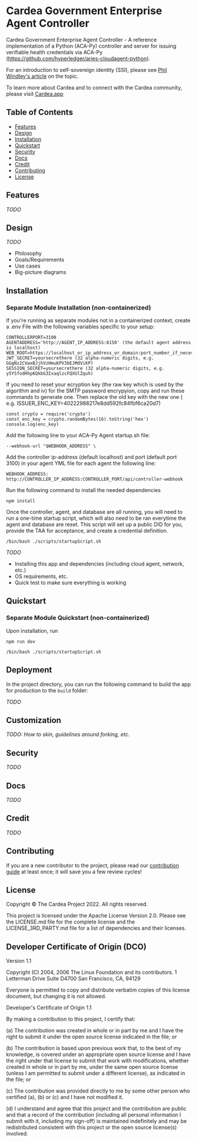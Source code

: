# Cardea Government Enterprise Agent Controller
Cardea Government Enterprise Agent Controller - A reference implementation of a Python (ACA-Py) controller and server for issuing verifiable health credentials via ACA-Py (https://github.com/hyperledger/aries-cloudagent-python). 

For an introduction to self-sovereign identity (SSI), please see [Phil Windley's article](https://www.windley.com/archives/2018/09/multi-source_and_self-sovereign_identity.shtml) on the topic.

To learn more about Cardea and to connect with the Cardea community, please visit [Cardea.app](https://cardea.app)

## Table of Contents

- [Features](#background)
- [Design](#install)
- [Installation](#install)
- [Quickstart](#usage)
- [Security](#security)
- [Docs](#api)
- [Credit](#credit)
- [Contributing](#contributing)
- [License](#license)

## Features

_TODO_

## Design

_TODO_

* Philosophy
* Goals/Requirements
* Use cases
* Big-picture diagrams

## Installation

### Separate Module Installation (non-containerized)
If you're running as separate modules not in a containerized context, create a .env File with the following variables specific to your setup:
```
CONTROLLERPORT=3100
AGENTADDRESS='http://AGENT_IP_ADDRESS:8150' (the default agent address is localhost)
WEB_ROOT=https://localhost_or_ip_address_or_domain:port_number_if_necessary/
JWT_SECRET=yoursecrethere (32 alpha-numeric digits, e.g. GGgNz2CVwxBJjhVzHmuKPV3bEJMdViKP)
SESSION_SECRET=yoursecrethere (32 alpha-numeric digits, e.g. y5YSfodHhp6QkbG3IxaqlzcFQXUlZquh)
```

If you need to reset your ecryption key (the raw key which is used by the algorithm and iv) for the SMTP password encrypyion, copy and run these commands to generate one. Then replace the old key with the new one ( e.g. ISSUER_ENC_KEY=40222988217e8dd592fc84fbf6ca20d7) 

```
const crypto = require('crypto')
const enc_key = crypto.randomBytes(16).toString('hex')
console.log(enc_key)
```

Add the following line to your ACA-Py Agent startup.sh file:
```
--webhook-url "$WEBHOOK_ADDRESS" \
```

Add the controller ip-address (default localhost) and port (default port 3100) in your agent YML file for each agent the following line:
```
WEBHOOK_ADDRESS: http://CONTROLLER_IP_ADDRESS:CONTROLLER_PORT/api/controller-webhook
```

Run the following command to install the needed dependencies
```
npm install
```

Once the controller, agent, and database are all running, you will need to run a one-time startup script, which will also need to be ran everytime the agent and database are reset. This script will set up a public DID for you, provide the TAA for acceptance, and create a credential definition.
```
/bin/bash ./scripts/startupScript.sh
```

_TODO_

* Installing this app and dependencies (including cloud agent, network, etc.)
* OS requirements, etc.
* Quick test to make sure everything is working

## Quickstart

### Separate Module Quickstart (non-containerized) 
Upon installation, run
```
npm run dev

/bin/bash ./scripts/startupScript.sh
```

## Deployment

In the project directory, you can run the following command to build the app for production to the `build` folder:

_TODO_

## Customization

_TODO: How to skin, guidelines around forking, etc._

## Security

_TODO_

## Docs

_TODO_

## Credit

_TODO_

## Contributing

If you are a new contributor to the project, please read our [contribution guide](./CONTRIBUTING.md) at least once; it will save you a few review cycles!

## License

Copyright © The Cardea Project 2022. All rights reserved. 

This project is licensed under the Apache License Version 2.0. Please see the LICENSE.md file for the complete license and the LICENSE_3RD_PARTY.md file for a list of dependencies and their licenses.

## Developer Certificate of Origin (DCO)

Version 1.1

Copyright (C) 2004, 2006 The Linux Foundation and its contributors.
1 Letterman Drive
Suite D4700
San Francisco, CA, 94129

Everyone is permitted to copy and distribute verbatim copies of this
license document, but changing it is not allowed.

Developer's Certificate of Origin 1.1

By making a contribution to this project, I certify that:

(a) The contribution was created in whole or in part by me and I
   have the right to submit it under the open source license
   indicated in the file; or

(b) The contribution is based upon previous work that, to the best
   of my knowledge, is covered under an appropriate open source
   license and I have the right under that license to submit that
   work with modifications, whether created in whole or in part
   by me, under the same open source license (unless I am
   permitted to submit under a different license), as indicated
   in the file; or

(c) The contribution was provided directly to me by some other
   person who certified (a), (b) or (c) and I have not modified
   it.

(d) I understand and agree that this project and the contribution
   are public and that a record of the contribution (including all
   personal information I submit with it, including my sign-off) is
   maintained indefinitely and may be redistributed consistent with
   this project or the open source license(s) involved.
